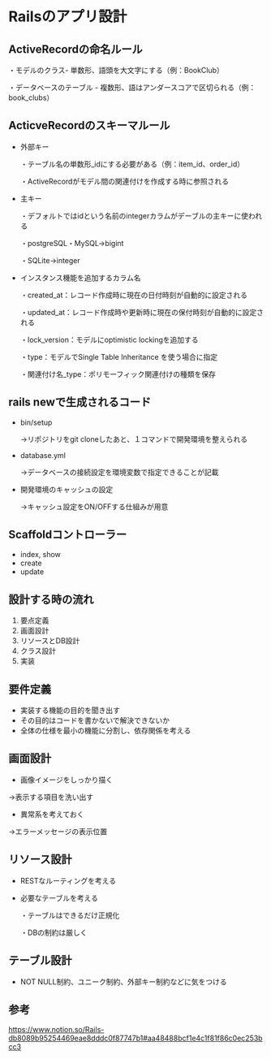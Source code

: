 # Railsのアプリ設計

## ActiveRecordの命名ルール

・モデルのクラス- 単数形、語頭を大文字にする（例：BookClub）

・データベースのテーブル - 複数形、語はアンダースコアで区切られる（例：book_clubs）

## ActicveRecordのスキーマルール

- 外部キー

    ・テーブル名の単数形_idにする必要がある（例：item_id、order_id）

    ・ActiveRecordがモデル間の関連付けを作成する時に参照される

- 主キー

    ・デフォルトではidという名前のintegerカラムがデーブルの主キーに使われる

    ・postgreSQL・MySQL→bigint

    ・SQLite→integer

- インスタンス機能を追加するカラム名

    ・created_at：レコード作成時に現在の日付時刻が自動的に設定される

    ・updated_at：レコード作成時や更新時に現在の保付時刻が自動的に設定される

    ・lock_version：モデルにoptimistic lockingを追加する

    ・type：モデルでSingle Table Inheritance を使う場合に指定

    ・関連付け名_type：ポリモーフィック関連付けの種類を保存

## rails newで生成されるコード

- bin/setup

    →リポジトリをgit cloneしたあと、１コマンドで開発環境を整えられる

- database.yml

    →データベースの接続設定を環境変数で指定できることが記載

- 開発環境のキャッシュの設定

    →キャッシュ設定をON/OFFする仕組みが用意

## Scaffoldコントローラー

- index, show
- create
- update

## 設計する時の流れ

1. 要点定義
2. 画面設計
3. リソースとDB設計
4. クラス設計
5. 実装

## 要件定義

- 実装する機能の目的を聞き出す
- その目的はコードを書かないで解決できないか
- 全体の仕様を最小の機能に分割し、依存関係を考える

## 画面設計

- 画像イメージをしっかり描く

→表示する項目を洗い出す

- 異常系を考えておく

→エラーメッセージの表示位置

## リソース設計

- RESTなルーティングを考える
- 必要なテーブルを考える

    ・テーブルはできるだけ正規化

    ・DBの制約は厳しく

## テーブル設計

- NOT NULL制約、ユニーク制約、外部キー制約などに気をつける

## 参考
https://www.notion.so/Rails-db8089b95254469eae8dddc0f87747b1#aa48488bcf1e4c1f81f86c0ec253bcc3
